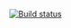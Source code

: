 [![Build status](https://ci.appveyor.com/api/projects/status/69mutauuy1sxdxj7?svg=true)](https://ci.appveyor.com/project/sema301183/javaavto1-2)
